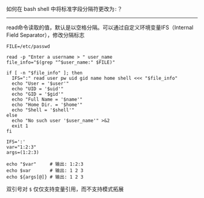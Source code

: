 如何在 bash shell 中将标准字段分隔符更改为`:`？

<hr>

read命令读取的值，默认是以空格分隔。可以通过自定义环境变量IFS（Internal Field Separator），修改分隔标志

```shell
FILE=/etc/passwd

read -p "Enter a username > " user_name
file_info="$(grep "^$user_name:" $FILE)"

if [ -n "$file_info" ]; then
  IFS=":" read user pw uid gid name home shell <<< "$file_info"
  echo "User = '$user'"
  echo "UID = '$uid'"
  echo "GID = '$gid'"
  echo "Full Name = '$name'"
  echo "Home Dir. = '$home'"
  echo "Shell = '$shell'"
else
  echo "No such user '$user_name'" >&2
  exit 1
fi
```

```shell
IFS=':'
var="1:2:3"
args=(1:2:3)

echo "$var"     # 输出: 1:2:3
echo $var       # 输出: 1 2 3
echo ${args[@]} # 输出: 1 2 3
```

双引号对 `$` 仅仅支持变量引用，而不支持模式拓展
